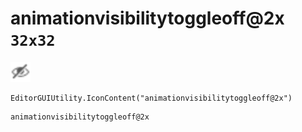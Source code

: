 # animationvisibilitytoggleoff@2x `32x32`
<img src="/img/animationvisibilitytoggleoff.png" width=32 height=32>

``` CSharp
EditorGUIUtility.IconContent("animationvisibilitytoggleoff@2x")
```
```
animationvisibilitytoggleoff@2x
```
